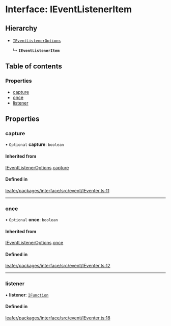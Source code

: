 # Interface: IEventListenerItem

## Hierarchy

- [`IEventListenerOptions`](IEventListenerOptions.md)

  ↳ **`IEventListenerItem`**

## Table of contents

### Properties

- [capture](IEventListenerItem.md#capture)
- [once](IEventListenerItem.md#once)
- [listener](IEventListenerItem.md#listener)

## Properties

### capture

• `Optional` **capture**: `boolean`

#### Inherited from

[IEventListenerOptions](IEventListenerOptions.md).[capture](IEventListenerOptions.md#capture)

#### Defined in

[leafer/packages/interface/src/event/IEventer.ts:11](https://github.com/leaferjs/leafer/blob/985f85e/packages/interface/src/event/IEventer.ts#L11)

___

### once

• `Optional` **once**: `boolean`

#### Inherited from

[IEventListenerOptions](IEventListenerOptions.md).[once](IEventListenerOptions.md#once)

#### Defined in

[leafer/packages/interface/src/event/IEventer.ts:12](https://github.com/leaferjs/leafer/blob/985f85e/packages/interface/src/event/IEventer.ts#L12)

___

### listener

• **listener**: [`IFunction`](IFunction.md)

#### Defined in

[leafer/packages/interface/src/event/IEventer.ts:18](https://github.com/leaferjs/leafer/blob/985f85e/packages/interface/src/event/IEventer.ts#L18)
